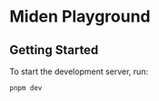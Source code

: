 # Miden Playground

## Getting Started

To start the development server, run:

```bash
pnpm dev
```
